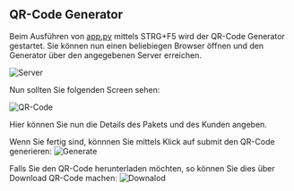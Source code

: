 ## QR-Code Generator

Beim Ausführen von [app.py](https://github.com/denisepostl/pacman/blob/main/QR_Code_Generator/app.py) mittels STRG+F5 wird der QR-Code Generator gestartet. Sie können nun
einen beliebiegen Browser öffnen und den Generator über den angegebenen Server erreichen. 

![Server](https://github.com/denisepostl/pacman/blob/main/img/server.png) <br>

Nun sollten Sie folgenden Screen sehen:

![QR-Code](https://github.com/denisepostl/pacman/blob/main/img/QR_GENERATOR.png)

Hier können Sie nun die Details des Pakets und des Kunden angeben.

Wenn Sie fertig sind, könnnen Sie mittels Klick auf submit den QR-Code generieren:
![Generate](https://github.com/denisepostl/pacman/blob/main/img/sub.png)

Falls Sie den QR-Code herunterladen möchten, so können Sie dies über Download QR-Code machen:
![Downalod](https://github.com/denisepostl/pacman/blob/main/img/submit.png)
